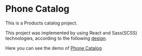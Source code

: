 # Phone Catalog

This is a Products catalog project.

This project was implemented by using React and Sass(SCSS) technologies, according to the following [design](https://www.figma.com/file/uEetgWenSRxk9jgiym6Yzp/Phone-catalog-redesign?node-id=1%3A2).

Here you can see the demo of [Phone Catalog](https://juliiaap.github.io/Phone_Catalog_React/)
